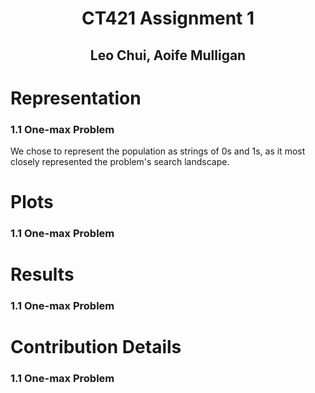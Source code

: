 <div align="center">
<h1> CT421 Assignment 1 </h1>
<h2> Leo Chui, Aoife Mulligan </h2>
</div>


# Representation

### 1.1 One-max Problem

We chose to represent the population as strings of 0s and 1s, as it most closely represented the problem's search landscape.

# Plots

### 1.1 One-max Problem



# Results

### 1.1 One-max Problem



# Contribution Details

### 1.1 One-max Problem


